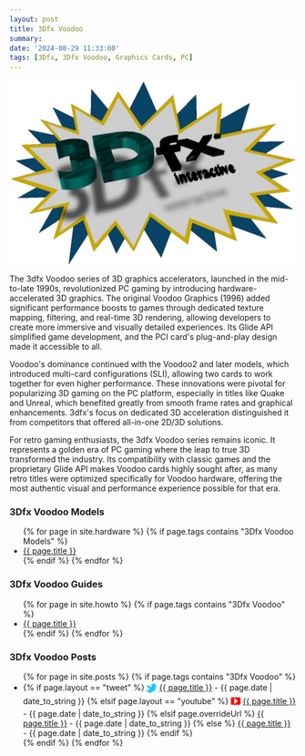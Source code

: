 ```yaml
---
layout: post
title: 3Dfx Voodoo
summary: 
date: '2024-08-29 11:33:00'
tags: [3Dfx, 3Dfx Voodoo, Graphics Cards, PC]
---
```


![3Dfx Original Logo](/img/hardware/3dfx-original-logo-design.png)

The 3dfx Voodoo series of 3D graphics accelerators, launched in the mid-to-late 1990s, revolutionized PC gaming by introducing hardware-accelerated 3D graphics. The original Voodoo Graphics (1996) added significant performance boosts to games through dedicated texture mapping, filtering, and real-time 3D rendering, allowing developers to create more immersive and visually detailed experiences. Its Glide API simplified game development, and the PCI card's plug-and-play design made it accessible to all.

Voodoo's dominance continued with the Voodoo2 and later models, which introduced multi-card configurations (SLI), allowing two cards to work together for even higher performance. These innovations were pivotal for popularizing 3D gaming on the PC platform, especially in titles like Quake and Unreal, which benefited greatly from smooth frame rates and graphical enhancements. 3dfx's focus on dedicated 3D acceleration distinguished it from competitors that offered all-in-one 2D/3D solutions.

For retro gaming enthusiasts, the 3dfx Voodoo series remains iconic. It represents a golden era of PC gaming where the leap to true 3D transformed the industry. Its compatibility with classic games and the proprietary Glide API makes Voodoo cards highly sought after, as many retro titles were optimized specifically for Voodoo hardware, offering the most authentic visual and performance experience possible for that era.

### 3Dfx Voodoo Models

<ul>
  {% for page in site.hardware %}
  {% if page.tags contains "3Dfx Voodoo Models" %}
  <li>
      <a href="{{ page.url }}">{{ page.title }}</a>
  </li>
  {% endif %}
  {% endfor %}
</ul>

### 3Dfx Voodoo Guides

<ul>
  {% for page in site.howto %}
  {% if page.tags contains "3Dfx Voodoo" %}
  <li>
      <a href="{{ page.url }}">{{ page.title }}</a>
  </li>
  {% endif %}
  {% endfor %}
</ul>

### 3Dfx Voodoo Posts

  <ul>
  {% for page in site.posts %}
    {% if page.tags contains "3Dfx Voodoo" %}
    <li>
      {% if page.layout == "tweet" %}
        <img src="/img/layout/twitter-icon.png" style="display: inline-block; vertical-align:middle;" />
        <!--<a target="_blank" href="https://twitter.com/jamesfmackenzie/status/{{ page.tweetId }}">{{ page.title }}</a> - {{ page.date | date_to_string }} -->
        <a href="{{ page.url }}">{{ page.title }}</a> - {{ page.date | date_to_string }}
      {% elsif page.layout == "youtube" %}
        <img src="/img/layout/youtube-icon.png" style="display: inline-block; vertical-align:middle;" />
        <!-- <a target="_blank" href="https://youtu.be/{{ page.videoId }}">{{ page.title }}</a> - {{ page.date | date_to_string }} -->
      <a href="{{ page.url }}">{{ page.title }}</a> - {{ page.date | date_to_string }}
      {% elsif page.overrideUrl %} 
        <a href="{{ page.overrideUrl }}">{{ page.title }}</a> - {{ page.date | date_to_string }}
      {% else %}
        <a href="{{ page.url }}">{{ page.title }}</a> - {{ page.date | date_to_string }}
      {% endif %}
    </li>
    {% endif %}
    {% endfor %}
  </ul>